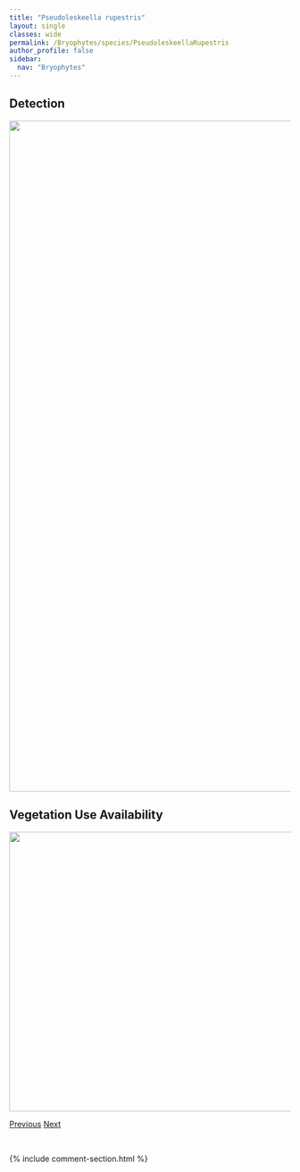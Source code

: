 ```yaml
---
title: "Pseudoleskeella rupestris"
layout: single
classes: wide
permalink: /Bryophytes/species/PseudoleskeellaRupestris
author_profile: false
sidebar:
  nav: "Bryophytes"
---
```


<h2>Detection</h2>

<a href="https://drive.google.com/uc?export=view&id=1jwOMq4cDcCB74oUidqDYHj8ptIa9mYk9">
<img src="https://drive.google.com/uc?export=view&id=1jwOMq4cDcCB74oUidqDYHj8ptIa9mYk9" height = "1200" width = "800">
</a>


<h2>Vegetation Use Availability</h2>

<a href="https://drive.google.com/uc?export=view&id=1Pwalmsgf5saROgbm9JqbYdCrJT4qU8vF">
<img src="https://drive.google.com/uc?export=view&id=1Pwalmsgf5saROgbm9JqbYdCrJT4qU8vF" height = "500" width = "1000">
</a>


<a href="/DevelopmentWebsite/Bryophytes/species/PseudoleskeaRadicosa" class="pagination--pager" title="Pseudoleskea radicosa">Previous</a> <a href="/DevelopmentWebsite/Bryophytes/species/PseudoleskeellaTectorum" class="pagination--pager" title="Pseudoleskeella tectorum">Next</a>

<p>&nbsp;</p>

{% include comment-section.html %}

